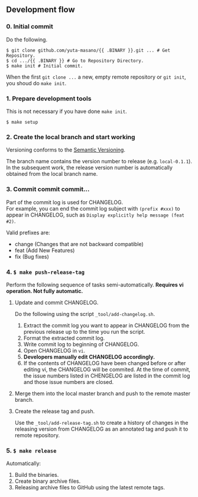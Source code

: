 ## Development flow

### 0. Initial commit

Do the following.

```
$ git clone github.com/yuta-masano/{{ .BINARY }}.git ... # Get Repository.
$ cd .../{{ .BINARY }} # Go to Repository Directory.
$ make init # Initial commit.
```

When the first `git clone ...` a new, empty remote repository or `git init`, you shoud do `make init`.

### 1. Prepare development tools

This is not necessary if you have done `make init`.

```
$ make setup
```

### 2. Create the local branch and start working

Versioning conforms to the [Semantic Versioning](http://semver.org/).

The branch name contains the version number to release (e.g. `local-0.1.1`).  
In the subsequent work, the release version number is automatically obtained from the local branch name.

### 3. Commit commit commit...

Part of the commit log is used for CHANGELOG.  
For example, you can end the commit log subject with `(prefix #xxx)` to appear in CHANGELOG, such as `Display explicitly help message (feat #2)`.

Valid prefixes are:
- change (Changes that are not backward compatible)
- feat (Add New Features)
- fix (Bug fixes)

### 4. `$ make push-release-tag`

Perform the following sequence of tasks semi-automatically. **Requires vi operation. Not fully automatic.**

1. Update and commit CHANGELOG.

   Do the following using the script `_tool/add-changelog.sh`.

   1. Extract the commit log you want to appear in CHANGELOG from the previous release up to the time you run the script.
   2. Format the extracted commit log.
   3. Write commit log to beginning of CHANGELOG.
   4. Open CHANGELOG in `vi`.
   5. **Developers manually edit CHANGELOG accordingly.**
   6. If the contents of CHANGELOG have been changed before or after editing vi, the CHANGELOG will be commited.
      At the time of commit, the issue numbers listed in CHENGELOG are listed in the commit log and those issue numbers are closed.

2. Merge them into the local master branch and push to the remote master branch.


3. Create the release tag and push.

   Use the `_tool/add-release-tag.sh` to create a history of changes in the releasing version from CHANGELOG as an annotated tag and push it to remote repository.

### 5. `$ make release`

Automatically:
1. Build the binaries.
2. Create binary archive files.
3. Releasing archive files to GitHub using the latest remote tags.
